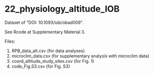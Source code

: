 # 22_physiology_altitude_IOB

Dataset of "DOI: 10.1093/iob/obad009".

See Rcode at Supplementary Material 3. 

Files:
1) RPB_data_alt.csv (for data analyses)
2) microclim_data.csv (for supplementary analysis with microclim data)
3) coord_altitude_study_sites.csv (for Fig. 1)
4) code_Fig.S3.csv (for Fig. S3)
